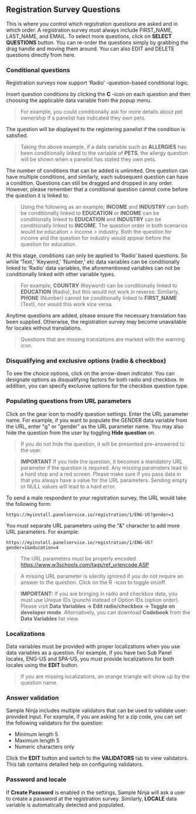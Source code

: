 ## Registration Survey Questions

This is where you control which registration questions are asked and in which order. A registration survey must always include FIRST_NAME, LAST_NAME, and EMAIL. To select more questions, click on **SELECT QUESTIONS** button. You can re-order the questions simply by grabbing the drag handle and moving them around. You can also EDIT and DELETE questions directly from here.

### Conditional questions

Registration surveys now support ‘Radio’ -question-based conditional logic. 

Insert question conditions by clicking the **C** -icon on each question and then choosing the applicable data variable from the popup menu. 

> For example, you could conditionally ask for more details about pet ownership if a panelist has indicated they own pets. 

The question will be displayed to the registering panelist if the condition is satisfied.

> Taking the above example, if a data variable such as **ALLERGIES** has been conditionally linked to the variable of **PETS**, the allergy question will be shown when a panelist has stated they own pets.

The number of conditions that can be added is unlimited. One question can have multiple conditions, and similarly, each subsequent question can have a condition. Questions can still be dragged and dropped in any order. However, please remember that a conditional question cannot come before the question it is linked to.

> Using the following as an example; **INCOME** and **INDUSTRY** can both be conditionally linked to **EDUCATION** or **INCOME** can be conditionally linked to **EDUCATION** and **INDUSTRY** can be conditionally linked to **INCOME**. The question order in both scenarios would be education > income > industry. Both the question for income and the question for industry would appear before the question for education.

At this stage, conditions can only be applied to ‘Radio’ based questions. So while ‘Text,’ ‘Keyword,’ ‘Number,’ etc data variables can be conditionally linked to ‘Radio’ data variables, the aforementioned variables can not be conditionally linked with other variable types. 

> For example, **COUNTRY** (Keyword) can be conditionally linked to **EDUCATION** (Radio), but this would not work in reverse. Similarly, **PHONE** (Number) cannot be conditionally linked to **FIRST_NAME** (Text), nor would this work vice versa.

Anytime questions are added, please ensure the necessary translation has been supplied. Otherwise, the registration survey may become unavailable for locales without translations. 

> Questions that are missing translations are marked with the warning icon.

### Disqualifying and exclusive options (radio & checkbox)
To see the choice options, click on the arrow-down indicator. You can designate options as disqualifying factors for both radio and checkbox. In addition, you can specify exclusive options for the checkbox question type.

### Populating questions from URL parameters
Click on the gear icon to modify question settings. Enter the URL parameter name. For example, if you want to populate the GENDER data variable from the URL, enter "g" or "gender" as the URL parameter name. You may also hide the question from the user by toggling **Hide question** on.

> If you do not hide the question, it will be presented pre-answered to the user.

> **IMPORTANT** If you hide the question, it becomes a mandatory URL parameter if the question is required. Any missing parameters lead to a hard stop and a red screen. Please make sure if you pass data in that you always have a value for the URL parameters. Sending empty or NULL values will lead to a hard error.
 
To send a male respondent to your registration survey, the URL would take the following form:

```
https://myinstall.panelservice.io/registration/1/ENG-US?gender=1
```

You must separate URL parameters using the "&" character to add more URL parameters. For example:

```
https://myinstall.panelservice.io/registration/1/ENG-US?gender=1&education=4
```
> The URL parameters must be properly encoded. https://www.w3schools.com/tags/ref_urlencode.ASP

> A missing URL parameter is silently ignored if you do not require an answer to the question. Click on the R -icon to toggle on/off.

> **IMPORTANT:** If you are bringing in radio and checkbox data, you must use Unique IDs (punch) instead of Option IDs (option order). Please visit **Data Variables -> Edit radio/checkbox -> Toggle on developer mode**. Alternatively, you can download **Codebook** from the **Data Variables** list view.

### Localizations
Data variables must be provided with proper localizations when you use data variables as a question. For example, if you have two Sub Panel locales, ENG-US and SPA-US, you must provide localizations for both locales using the **EDIT** button.

> If you are missing localizations, an orange triangle will show up by the question name.

### Answer validation
Sample Ninja includes multiple validators that can be used to validate user-provided input. For example, if you are asking for a zip code, you can set the following validators for the question:

- Minimum length 5
- Maximum length 5
- Numeric characters only

Click the **EDIT** button and switch to the **VALIDATORS** tab to view validators. This tab contains detailed help on configuring validators.

### Password and locale
If **Create Password** is enabled in the settings, Sample Ninja will ask a user to create a password at the registration survey. Similarly, **LOCALE** data variable is automatically detected and populated.
